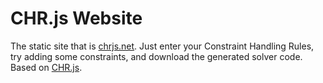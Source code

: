 # CHR.js Website

The static site that is [chrjs.net](http://chrjs.net/). Just enter your Constraint Handling Rules, try adding some constraints, and download the generated solver code. Based on [CHR.js](https://github.com/fnogatz/CHR.js).
